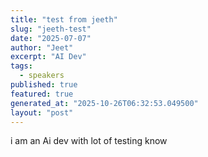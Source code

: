 ```yaml
---
title: "test from jeeth"
slug: "jeeth-test"
date: "2025-07-07"
author: "Jeet"
excerpt: "AI Dev"
tags:
  - speakers
published: true
featured: true
generated_at: "2025-10-26T06:32:53.049500"
layout: "post"
---
```


i am an Ai dev with lot of testing know
